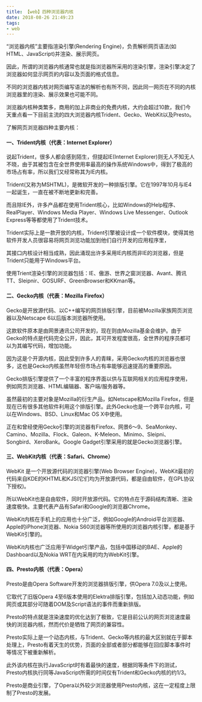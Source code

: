 ```yaml
---
title: 【web】四种浏览器内核
date: 2018-08-26 21:49:23
tags:
- web
---
```


“浏览器内核”主要指渲染引擎(Rendering Engine)，负责解析网页语法(如HTML、JavaScript)并渲染、展示网页。

因此，所谓的浏览器内核通常也就是指浏览器所采用的渲染引擎，渲染引擎决定了浏览器如何显示网页的内容以及页面的格式信息。

不同的浏览器内核对网页编写语法的解析也有所不同，因此同一网页在不同的内核浏览器里的渲染、展示效果也可能不同。

浏览器内核种类繁多，商用的加上非商业的免费内核，大约会超过10款，我们今天重点看一下目前主流的四大浏览器内核Trident、Gecko、WebKit以及Presto。

了解网页浏览器四种主要内核：

#### 一、Trident内核（代表：Internet Explorer）

说起Trident，很多人都会感到陌生，但提起IE(Internet Explorer)则无人不知无人不晓，由于其被包含在全世界使用率最高的操作系统Windows中，得到了极高的市场占有率，所以我们又经常称其为IE内核。

Trident(又称为MSHTML)，是微软开发的一种排版引擎。它在1997年10月与IE4一起诞生，一直在被不断地更新和完善。

而且除IE外，许多产品都在使用Trident核心，比如Windows的Help程序、RealPlayer、Windows Media Player、Windows Live Messenger、Outlook Express等等都使用了Trident技术。

Trident实际上是一款开放的内核，Trident引擎被设计成一个软件模块，使得其他软件开发人员很容易将网页浏览功能加到他们自行开发的应用程序里，

其接口内核设计相当成熟，因此涌现出许多采用IE内核而非IE的浏览器，但是Trident只能用于Windows平台。

使用Trient渲染引擎的浏览器包括：IE、傲游、世界之窗浏览器、Avant、腾讯TT、Sleipnir、GOSURF、GreenBrowser和KKman等。

#### 二、Gecko内核（代表：Mozilla Firefox）

Gecko是开放源代码、以C++编写的网页排版引擎，目前被Mozilla家族网页浏览器以及Netscape 6以后版本浏览器所使用。

这款软件原本是由网景通讯公司开发的，现在则由Mozilla基金会维护。由于Gecko的特点是代码完全公开，因此，其可开发程度很高，全世界的程序员都可以为其编写代码，增加功能。

因为这是个开源内核，因此受到许多人的青睐，采用Gecko内核的浏览器也很多，这也是Gecko内核虽然年轻但市场占有率能够迅速提高的重要原因。

Gecko排版引擎提供了一个丰富的程序界面以供与互联网相关的应用程序使用，例如网页浏览器、HTML编辑器、客户端/服务器等。

虽然最初的主要对象是Mozilla的衍生产品，如Netscape和Mozilla Firefox，但是现在已有很多其他软件利用这个排版引擎。此外Gecko也是一个跨平台内核，可以在Windows、BSD、Linux和Mac OS X中使用。

正在和曾经使用Gecko引擎的浏览器有Firefox、网景6～9、SeaMonkey、Camino、Mozilla、Flock、Galeon、K-Meleon、Minimo、Sleipni、Songbird、XeroBank。Google Gadget引擎采用的就是Gecko浏览器引擎。

#### 三、WebKit内核（代表：Safari、Chrome）

WebKit 是一个开放源代码的浏览器引擎(Web Browser Engine)，WebKit最初的代码来自KDE的KHTML和KJS(它们均为开放源代码，都是自由软件，在GPL协议下授权)。

所以WebKit也是自由软件，同时开放源代码。它的特点在于源码结构清晰、渲染速度极快。主要代表产品有Safari和Google的浏览器Chrome。

WebKit内核在手机上的应用也十分广泛，例如Google的Android平台浏览器、Apple的iPhone浏览器、Nokia S60浏览器等所使用的浏览器内核引擎，都是基于WebKit引擎的。

WebKit内核也广泛应用于Widget引擎产品，包括中国移动的BAE、Apple的Dashboard以及Nokia WRT在内采用的均为WebKit引擎。

#### 四、Presto内核（代表：Opera）

Presto是由Opera Software开发的浏览器排版引擎，供Opera 7.0及以上使用。

它取代了旧版Opera 4至6版本使用的Elektra排版引擎，包括加入动态功能，例如网页或其部分可随着DOM及Script语法的事件而重新排版。

Presto的特点就是渲染速度的优化达到了极致，它是目前公认的网页浏览速度最快的浏览器内核，然而代价是牺牲了网页的兼容性。

Presto实际上是一个动态内核，与Trident、Gecko等内核的最大区别就在于脚本处理上，Presto有着天生的优势，页面的全部或者部分都能够在回应脚本事件时等情况下被重新解析。

此外该内核在执行JavaScript时有着最快的速度，根据同等条件下的测试，Presto内核执行同等JavaScript所需的时间仅有Trident和Gecko内核的约1/3。

Presto是商业引擎，了Opera以外较少浏览器使用Presto内核，这在一定程度上限制了Presto的发展。

